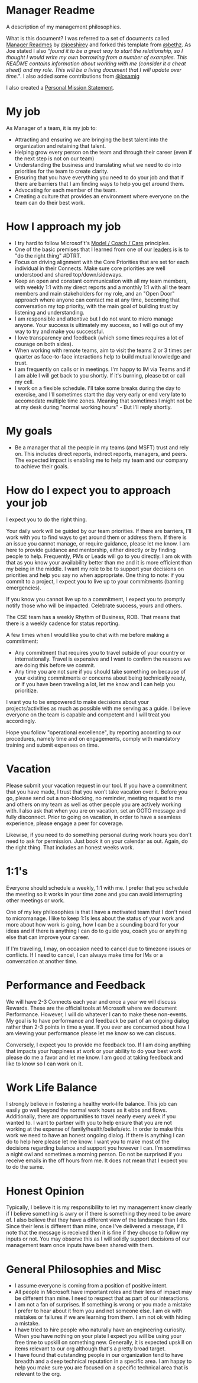# Manager Readme
A description of my management philosophies.

What is this document? I was referred to a set of documents called [Manager Readmes](https://hackernoon.com/12-manager-readmes-from-silicon-valleys-top-tech-companies-26588a660afe) by [@joeshirey](https://github.com/joeshirey) and forked this template from [@bethz](https://github.com/bethz/ManagerReadme). As Joe stated I also *"found it to be a great way to start the relationship, so I thought I would write my own borrowing from a number of examples. This README contains information about working with me (consider it a cheat sheet) and my role. This will be a living document that I will update over time."*. I also added some contributions from [@losamig](https://github.com/losamig)

I also created a [Personal Mission Statement](PersonalMissionStatement.md).
# My job

As Manager of a team, it is my job to:

- Attracting and ensuring we are bringing the best talent into the organization and retaining that talent. 
-	Helping grow every person on the team and through their career (even if the next step is not on our team)
-	Understanding the business and translating what we need to do into priorities for the team to create clarity.
-	Ensuring that you have everything you need to do your job and that if there are barriers that I am finding ways to help you get around them.
-	Advocating for each member of the team.
-	Creating a culture that provides an environment where everyone on the team can do their best work.

  
# How I approach my job

- I try hard to follow Microsof't's [Model / Coach / Care](https://www.businessinsider.com.au/microsoft-is-using-growth-mindset-to-power-management-strategy-2019-11?r=US&IR=T) principles. 
- One of the basic premises that I learned from one of our [leaders](https://www.linkedin.com/in/derekburney/) is is to "do the right thing" #DTRT. 
- Focus on driving alignment with the Core Priorities that are set for each individual in their Connects. Make sure core priorities are well understood and shared top/down/sideways.
- Keep an open and constant communication with all my team members, with weekly 1:1 with my direct reports and a monthly 1:1 with all the team members and main stakeholders for my role, and an "Open Door" approach where anyone can contact me at any time, becoming that conversation my top priority, with the main goal of building trust by listening and understanding. 
- I am responsible and attentive but I do not want to micro manage anyone. Your success is ultimately my success, so I will go out of my way to try and make you successful.
- I love transparency and feedback (which some times requires a lot of courage on both sides).
- When working with remote teams, aim to visit the teams 2 or 3 times per quarter as face-to-face interactions help to build mutual knowledge and trust. 
- I am frequently on calls or in meetings.  I'm happy to IM via Teams and if I am able I will get back to you shortly. If it's burning, please txt or call my cell.
- I work on a flexible schedule. I'll take some breaks during the day to exercise, and I'll sometimes start the day very early or end very late to accomodate multiple time zones. Meaning that sometimes I might not be at my desk during "normal working hours" - But I'll reply shortly.

# My goals
- Be a manager that all the people in my teams (and MSFT) trust and rely on. This includes direct reports, indirect reports, managers, and peers. The expected impact is enabling me to help my team and our company to achieve their goals. 


# How do I expect you to approach your job

I expect you to do the right thing.   

Your daily work will be guided by our team priorities.  If there are barriers, I'll work with you to find ways to get around them or address them.  If there is an issue you cannot manage, or require guidance, please let me know.  I am here to provide guidance and mentorship, either directly or by finding people to help.  Frequently, PMs or Leads will go to you directly.  I am ok with that as you know your availability better than me and it is more efficient than my being in the middle.  I want my role to be to support your decisions on priorities and help you say no when appropriate. One thing to note: if you commit to a project, I expect you to live up to your commitments (barring emergencies).

If you know you cannot live up to a commitment, I expect you to promptly notify those who will be impacted.
Celebrate success, yours and others.

The CSE team has a weekly Rhythm of Business, ROB.  That means that there is a weekly cadence for status reporting. 

A few times when I would like you to chat with me before making a commitment:

- Any commitment that requires you to travel outside of your country or internationally. Travel is expensive and I want to confirm the reasons we are doing this before we commit.
- Any time you are not sure if you should take something on because of your existing commitments or concerns about being technically ready, or if you have been traveling a lot, let me know and I can help you prioritize.

I want you to be empowered to make decisions about your projects/activities as much as possible with me serving as a guide. I believe everyone on the team is capable and competent and I will treat you accordingly.  

Hope you follow "operational excellence", by reporting according to our procedures, namely time and on engagements, comply with mandatory training and submit expenses on time.

# Vacation

Please submit your vacation request in our tool. If you have a commitment that you have made, I trust that you won’t take vacation over it.  Before you go, please send out a non-blocking, no reminder, meeting request to me and others on my team as well as other people you are actively working with. I also ask that when you are on vacation, set an OOTO message and fully disconnect. Prior to going on vacation, in order to have a seamless experience, please engage a peer for coverage.  

Likewise, if you need to do something personal during work hours you don’t need to ask for permission. Just book it on your calendar as out.  Again, do the right thing. That includes an honest weeks work.

# 1:1's
Everyone should schedule a weekly, 1:1 with me. I prefer that you schedule the meeting so it works in your time zone and you can avoid interrupting other meetings or work.

One of my key philosophies is that I have a motivated team that I don't need to micromanage.  I like to keep 1:1s less about the status of your work and more about how work is going, how I can be a sounding board for your ideas and if there is anything I can do to guide you, coach you or anything else that can improve your career.  

If I'm traveling, I may, on occasion need to cancel due to timezone issues or conflicts. If I need to cancel, I can always make time for IMs or a conversation at another time.  

# Performance and Feedback

We will have 2-3 Connects each year and once a year we will discuss Rewards. These are the official tools at Microsoft where we document Performance. However, I will do whatever I can to make these non-events. My goal is to have performance and feedback be part of an ongoing dialog rather than 2-3 points in time a year. If you ever are concerned about how I am viewing your performance please let me know so we can discuss.

Conversely, I expect you to provide me feedback too. If I am doing anything that impacts your happiness at work or your ability to do your best work please do me a favor and let me know. I am good at taking feedback and like to know so I can work on it. 

# Work Life Balance

I strongly believe in fostering a healthy work-life balance. This job can easily go well beyond the normal work hours as it ebbs and flows. Additionally, there are opportunities to travel nearly every week if you wanted to. I want to partner with you to help ensure that you are not working at the expense of family/health/beliefs/etc. In order to make this work we need to have an honest ongoing dialog. If there is anything I can do to help here please let me know. I want you to make most of the decisions regarding balance and support you however I can. I'm sometimes a night owl and sometimes a morning person. Do not be surprised if you receive emails in the off hours from me. It does not mean that I expect you to do the same.

# Honest Opinion

Typically, I believe it is my responsibility to let my management know clearly if I believe something is awry or if there is something they need to be aware of.  I also believe that they have a different view of the landscape than I do.  Since their lens is different than mine, once I've delivered a message, if I note that the message is received then it is fine if they choose to follow my inputs or not.  You may observe this as I will solidly support decisions of our management team once inputs have been shared with them.

# General Philosophies and Misc

- I assume everyone is coming from a position of positive intent.
- All people in Microsoft have important roles and their lens of impact may be different than mine. I need to respect that as part of our interactions.
- I am not a fan of surprises. If something is wrong or you made a mistake I prefer to hear about it from you and not someone else. I am ok with mistakes or failures if we are learning from them. I am not ok with hiding a mistake. 
- I have tried to hire people who naturally have an engineering curiosity. When you have nothing on your plate I expect you will be using your free time to upskill on something new.  Generally, it is expected upskill on items relevant to our org although that's a pretty broad target.
- I have found that outstanding people in our organization tend to have breadth and a deep technical reputation in a specific area.  I am happy to help you make sure you are focused on a specific technical area that is relevant to the org.
  


